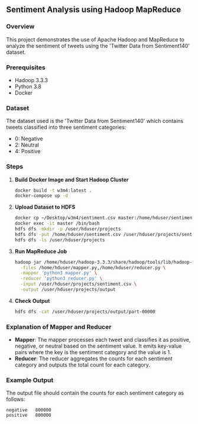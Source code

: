 
## Sentiment Analysis using Hadoop MapReduce

### Overview
This project demonstrates the use of Apache Hadoop and MapReduce to analyze the sentiment of tweets using the 'Twitter Data from Sentiment140' dataset.

### Prerequisites
- Hadoop 3.3.3
- Python 3.8
- Docker

### Dataset
The dataset used is the 'Twitter Data from Sentiment140' which contains tweets classified into three sentiment categories:
- 0: Negative
- 2: Neutral 
- 4: Positive

### Steps

1. **Build Docker Image and Start Hadoop Cluster**

   ```bash
   docker build -t w3m4:latest . 
   docker-compose up -d   
   ```

2. **Upload Dataset to HDFS**

   ```bash
   docker cp ~/Desktop/w3m4/sentiment.csv master:/home/hduser/sentiment.csv
   docker exec -it master /bin/bash
   hdfs dfs -mkdir -p /user/hduser/projects
   hdfs dfs -put /home/hduser/sentiment.csv /user/hduser/projects/sentiment.csv
   hdfs dfs -ls /user/hduser/projects
   ```

3. **Run MapReduce Job**

   ```bash
   hadoop jar /home/hduser/hadoop-3.3.3/share/hadoop/tools/lib/hadoop-streaming-3.3.3.jar \
     -files /home/hduser/mapper.py,/home/hduser/reducer.py \
     -mapper 'python3 mapper.py' \
     -reducer 'python3 reducer.py' \
     -input /user/hduser/projects/sentiment.csv \
     -output /user/hduser/projects/output
   ```

4. **Check Output**

   ```bash
   hdfs dfs -cat /user/hduser/projects/output/part-00000
   ```

### Explanation of Mapper and Reducer
- **Mapper**: The mapper processes each tweet and classifies it as positive, negative, or neutral based on the sentiment value. It emits key-value pairs where the key is the sentiment category and the value is 1.
- **Reducer**: The reducer aggregates the counts for each sentiment category and outputs the total count for each category.

### Example Output
The output file should contain the counts for each sentiment category as follows:

```
negative   800000
positive   800000
```
